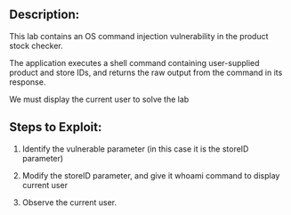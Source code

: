 ## Description:

This lab contains an OS command injection vulnerability in the product stock checker.

The application executes a shell command containing user-supplied product and store IDs, and returns the raw output from the command in its response.

We must display the current user to solve the lab


## Steps to Exploit:

1. Identify the vulnerable parameter (in this case it is the storeID parameter)

2. Modify the storeID parameter, and give it whoami command to display current user

3. Observe the current user.




